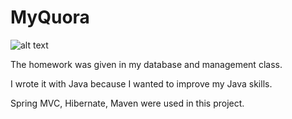 # MyQuora 

![alt text](https://cdn4.iconfinder.com/data/icons/miu-black-social-2/60/quora-128.png)

The homework was given in my database and management class.

I wrote it with Java because I wanted to improve my Java skills.
 
Spring MVC, Hibernate, Maven were used in this project.
